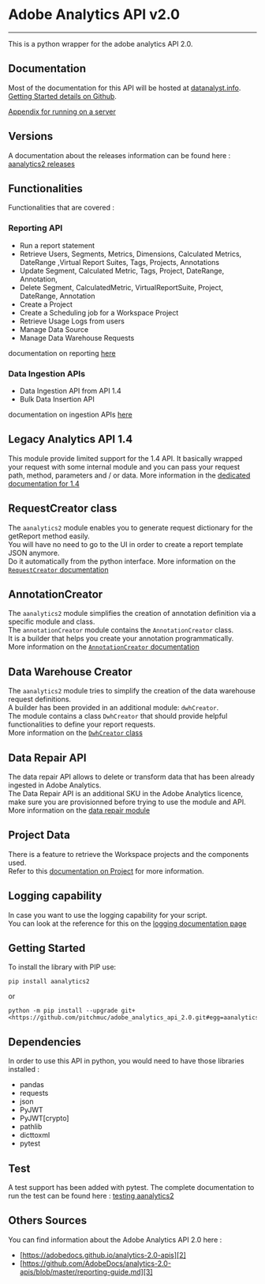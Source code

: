 # Adobe Analytics API v2.0

-----------------------

This is a python wrapper for the adobe analytics API 2.0.

## Documentation

Most of the documentation for this API will be hosted at [datanalyst.info][1].\
[Getting Started details on Github](./docs/getting_started.md).

[Appendix for running on a server](./docs/authenticating_without_config_json.md)

## Versions

A documentation about the releases information can be found here : [aanalytics2 releases](./docs/releases.md)

## Functionalities

Functionalities that are covered :

### Reporting API

* Run a report statement
* Retrieve Users, Segments, Metrics, Dimensions, Calculated Metrics, DateRange ,Virtual Report Suites, Tags, Projects, Annotations
* Update Segment, Calculated Metric, Tags, Project, DateRange, Annotation, 
* Delete Segment, CalculatedMetric, VirtualReportSuite, Project, DateRange, Annotation
* Create a Project
* Create a Scheduling job for a Workspace Project
* Retrieve Usage Logs from users
* Manage Data Source
* Manage Data Warehouse Requests 

documentation on reporting [here](./docs/main.md)

### Data Ingestion APIs

* Data Ingestion API from API 1.4
* Bulk Data Insertion API

documentation on ingestion APIs [here](./docs/ingestion.md)

## Legacy Analytics API 1.4

This module provide limited support for the 1.4 API.
It basically wrapped your request with some internal module and you can pass your request path, method, parameters and / or data.
More information in the [dedicated documentation for 1.4](./docs/legacyAnalytics.md)

## RequestCreator class

The `aanalytics2` module enables you to generate request dictionary for the getReport method easily.\
You will have no need to go to the UI in order to create a report template JSON anymore.\
Do it automatically from the python interface.
More information on the [`RequestCreator` documentation](./docs/requestCreator.md)

## AnnotationCreator

The `aanalytics2` module simplifies the creation of annotation definition via a specific module and class.\
The `annotationCreator` module contains the `AnnotationCreator` class.\
It is a builder that helps you create your annotation programmatically.\
More information on the [`AnnotationCreator` documentation](./docs/annotationCreator.md)

## Data Warehouse Creator

The `aanalytics2` module tries to simplify the creation of the data warehouse request definitions.\
A builder has been provided in an additional module: `dwhCreator`.\
The module contains a class `DwhCreator` that should provide helpful functionalities to define your report requests.\
More information on the [`DwhCreator` class](./docs/dwhCreator.md)

## Data Repair API

The data repair API allows to delete or transform data that has been already ingested in Adobe Analytics.\
The Data Repair API is an additional SKU in the Adobe Analytics licence, make sure you are provisionned before trying to use the module and API.\
More information on the [data repair module](./docs/datarepair.md)

## Project Data

There is a feature to retrieve the Workspace projects and the components used.\
Refer to this [documentation on Project](./docs/projects.md) for more information.

## Logging capability

In case you want to use the logging capability for your script.\
You can look at the reference for this on the [logging documentation page](./docs/logging.md)

## Getting Started

To install the library with PIP use:

```cli
pip install aanalytics2
```

or

```cli
python -m pip install --upgrade git+<https://github.com/pitchmuc/adobe_analytics_api_2.0.git#egg=aanalytics2>
```

## Dependencies

In order to use this API in python, you would need to have those libraries installed :

* pandas
* requests
* json
* PyJWT
* PyJWT[crypto]
* pathlib
* dicttoxml
* pytest

## Test

A test support has been added with pytest.
The complete documentation to run the test can be found here : [testing aanalytics2](./docs/test.md)

## Others Sources

You can find information about the Adobe Analytics API 2.0 here :

* [https://adobedocs.github.io/analytics-2.0-apis][2]
* [https://github.com/AdobeDocs/analytics-2.0-apis/blob/master/reporting-guide.md][3]

[1]: https://www.datanalyst.info
[2]: https://adobedocs.github.io/analytics-2.0-apis
[3]: https://github.com/AdobeDocs/analytics-2.0-apis/blob/master/reporting-guide.md
